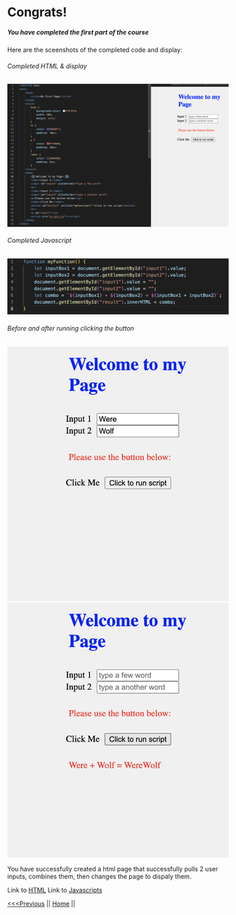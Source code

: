 # Congrats! 
##### You have completed the first part of the course

Here are the sceenshots of the completed code and display:
###### Completed HTML & display
![HTML](/Images/HTML.png "Completed HTML& display" )
###### Completed Javascript
![Javascript](/Images/Javascript.png "Completed Javescript")
###### Before and after running clicking the button
![Before](/Images/Cap1.png "Before")
![After](/Images/Cap2.png "After")

You have successfully created a html page that successfully pulls 2 user inputs, combines them, then changes the page to dispaly them. 


Link to [HTML](TestingHTML.html)
Link to [Javascripts](scripts.js)

[<<<Previous](CSSjs.md) || [Home](README.md) ||